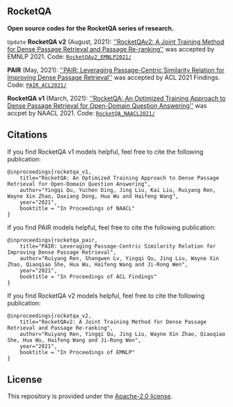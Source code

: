 ## RocketQA

**Open source codes for the RocketQA series of research.**

`Update` **RocketQA v2** (August, 2021):  [''RocketQAv2: A Joint Training Method for Dense Passage Retrieval and Passage Re-ranking''](https://aclanthology.org/2021.emnlp-main.224.pdf) was accepted by EMNLP 2021. Code: [`RocketQAv2_EMNLP2021/`](RocketQAv2_EMNLP2021/)

**PAIR** (May, 2021):  [''PAIR: Leveraging Passage-Centric Similarity Relation for Improving Dense Passage Retrieval''](https://aclanthology.org/2021.findings-acl.191.pdf) was accepted by ACL 2021 Findings. Code: [`PAIR_ACL2021/`](PAIR_ACL2021/)

**RocketQA v1** (March, 2021):  [''RocketQA: An Optimized Training Approach to Dense Passage Retrieval for Open-Domain Question Answering''](https://aclanthology.org/2021.naacl-main.466.pdf) was accpet by NAACL 2021. Code:  [`RocketQA_NAACL2021/`](RocketQA_NAACL2021/)

  
## Citations

If you find RocketQA v1 models helpful, feel free to cite the following publication:

```
@inproceedings{rocketqa_v1,
    title="RocketQA: An Optimized Training Approach to Dense Passage Retrieval for Open-Domain Question Answering",
    author="Yingqi Qu, Yuchen Ding, Jing Liu, Kai Liu, Ruiyang Ren, Wayne Xin Zhao, Daxiang Dong, Hua Wu and Haifeng Wang",
    year="2021",
    booktitle = "In Proceedings of NAACL"
}
```

If you find PAIR models helpful, feel free to cite the following publication:

```
@inproceedings{rocketqa_pair,
    title="PAIR: Leveraging Passage-Centric Similarity Relation for Improving Dense Passage Retrieval",
    author="Ruiyang Ren, Shangwen Lv, Yingqi Qu, Jing Liu, Wayne Xin Zhao, Qiaoqiao She, Hua Wu, Haifeng Wang and Ji-Rong Wen",
    year="2021",
    booktitle = "In Proceedings of ACL Findings"
}
```

If you find RocketQA v2 models helpful, feel free to cite the following publication:

```
@inproceedings{rocketqa_v2,
    title="RocketQAv2: A Joint Training Method for Dense Passage Retrieval and Passage Re-ranking",
    author="Ruiyang Ren, Yingqi Qu, Jing Liu, Wayne Xin Zhao, Qiaoqiao She, Hua Wu, Haifeng Wang and Ji-Rong Wen",
    year="2021",
    booktitle = "In Proceedings of EMNLP"
}
```

## License
This repository is provided under the [Apache-2.0 license](https://github.com/PaddlePaddle/RocketQA/blob/main/LICENSE).

